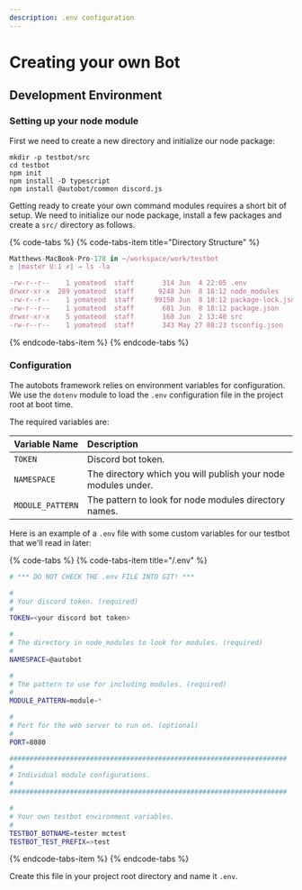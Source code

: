 ```yaml
---
description: .env configuration
---
```


# Creating your own Bot

## Development Environment

### Setting up your node module

First we need to create a new directory and initialize our node package:

```text
mkdir -p testbot/src
cd testbot
npm init
npm install -D typescript
npm install @autobot/common discord.js
```

Getting ready to create your own command modules requires a short bit of setup. We need to initialize our node package, install a few packages and create a `src/` directory as follows.

{% code-tabs %}
{% code-tabs-item title="Directory Structure" %}
```typescript
Matthews-MacBook-Pro-178 in ~/workspace/work/testbot
± |master U:1 ✗| → ls -la

-rw-r--r--    1 yomateod  staff       314 Jun  4 22:05 .env
drwxr-xr-x  289 yomateod  staff      9248 Jun  8 18:12 node_modules
-rw-r--r--    1 yomateod  staff     99150 Jun  8 18:12 package-lock.json
-rw-r--r--    1 yomateod  staff       681 Jun  8 18:12 package.json
drwxr-xr-x    5 yomateod  staff       160 Jun  2 13:40 src
-rw-r--r--    1 yomateod  staff       343 May 27 08:23 tsconfig.json

```
{% endcode-tabs-item %}
{% endcode-tabs %}

### Configuration

The autobots framework relies on environment variables for configuration. We use the `dotenv` module to load the `.env` configuration file in the project root at boot time.

The required variables are:

| Variable Name | Description |
| :--- | :--- |
| `TOKEN` | Discord bot token. |
| `NAMESPACE` | The directory which you will publish your node modules under. |
| `MODULE_PATTERN` | The pattern to look for node modules directory names. |

Here is an example of a `.env` file with some custom variables for our testbot that we'll read in later:

{% code-tabs %}
{% code-tabs-item title="/.env" %}
```bash
# *** DO NOT CHECK THE .env FILE INTO GIT! ***

#
# Your discord token. (required)
#
TOKEN=<your discord bot token>

#
# The directory in node_modules to look for modules. (required)
#
NAMESPACE=@autobot

#
# The pattern to use for including modules. (required)
#
MODULE_PATTERN=module-*

#
# Port for the web server to run on. (optional)
#
PORT=8080

#####################################################################
#
# Individual module configurations.
#
#####################################################################

#
# Your own testbot environment variables.
#
TESTBOT_BOTNAME=tester mctest
TESTBOT_TEST_PREFIX=>test
```
{% endcode-tabs-item %}
{% endcode-tabs %}

Create this file in your project root directory and name it `.env`.



